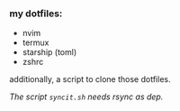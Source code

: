 ### my dotfiles:
- nvim
- termux
- starship (toml)
- zshrc

additionally, a script to clone those dotfiles.

*The script `syncit.sh` needs rsync as dep.*
